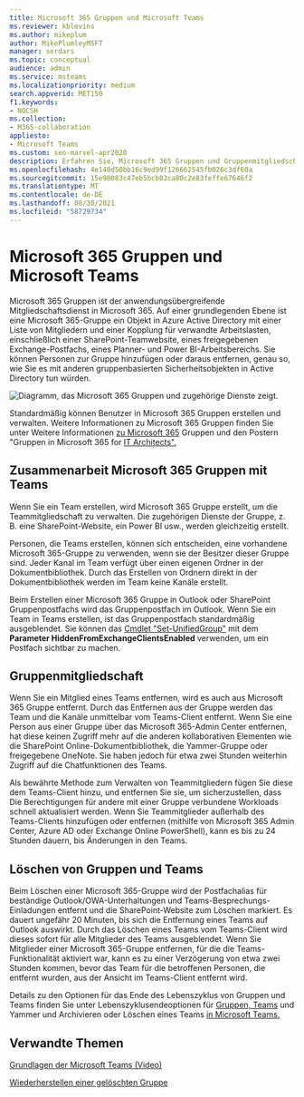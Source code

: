 ```yaml
---
title: Microsoft 365 Gruppen und Microsoft Teams
ms.reviewer: kblevins
ms.author: mikeplum
author: MikePlumleyMSFT
manager: serdars
ms.topic: conceptual
audience: admin
ms.service: msteams
ms.localizationpriority: medium
search.appverid: MET150
f1.keywords:
- NOCSH
ms.collection:
- M365-collaboration
appliesto:
- Microsoft Teams
ms.custom: seo-marvel-apr2020
description: Erfahren Sie, Microsoft 365 Gruppen und Gruppenmitgliedschaften mit anderen Microsoft Teams.
ms.openlocfilehash: 4e140d50bb16c9ed99f126662545fb026c3df60a
ms.sourcegitcommit: 15e90083c47eb5bcb03ca80c2e83feffe67646f2
ms.translationtype: MT
ms.contentlocale: de-DE
ms.lasthandoff: 08/30/2021
ms.locfileid: "58729734"
---
```

# <a name="microsoft-365-groups-and-microsoft-teams"></a>Microsoft 365 Gruppen und Microsoft Teams

Microsoft 365 Gruppen ist der anwendungsübergreifende Mitgliedschaftsdienst in Microsoft 365. Auf einer grundlegenden Ebene ist eine Microsoft 365-Gruppe ein Objekt in Azure Active Directory mit einer Liste von Mitgliedern und einer Kopplung für verwandte Arbeitslasten, einschließlich einer SharePoint-Teamwebsite, eines freigegebenen Exchange-Postfachs, eines Planner- und Power BI-Arbeitsbereichs. Sie können Personen zur Gruppe hinzufügen oder daraus entfernen, genau so, wie Sie es mit anderen gruppenbasierten Sicherheitsobjekten in Active Directory tun würden.

![Diagramm, das Microsoft 365 Gruppen und zugehörige Dienste zeigt.](/microsoft-365/media/microsoft-365-groups-hub-spoke.png?view=o365-worldwide)

Standardmäßig können Benutzer in Microsoft 365 Gruppen erstellen und verwalten. Weitere Informationen zu Microsoft 365 Gruppen finden Sie unter Weitere Informationen [zu Microsoft 365](https://support.office.com/article/b565caa1-5c40-40ef-9915-60fdb2d97fa2) Gruppen und den Postern "Gruppen in Microsoft 365 for [IT Architects".](teams-architecture-solutions-posters.md#groups-in-microsoft-365)

## <a name="how-microsoft-365-groups-work-with-teams"></a>Zusammenarbeit Microsoft 365 Gruppen mit Teams

Wenn Sie ein Team erstellen, wird Microsoft 365 Gruppe erstellt, um die Teammitgliedschaft zu verwalten. Die zugehörigen Dienste der Gruppe, z. B. eine SharePoint-Website, ein Power BI usw., werden gleichzeitig erstellt.

Personen, die Teams erstellen, können sich entscheiden, eine vorhandene Microsoft 365-Gruppe zu verwenden, wenn sie der Besitzer dieser Gruppe sind. Jeder Kanal im Team verfügt über einen eigenen Ordner in der Dokumentbibliothek. Durch das Erstellen von Ordnern direkt in der Dokumentbibliothek werden im Team keine Kanäle erstellt.

Beim Erstellen einer Microsoft 365 Gruppe in Outlook oder SharePoint Gruppenpostfachs wird das Gruppenpostfach im Outlook. Wenn Sie ein Team in Teams erstellen, ist das Gruppenpostfach standardmäßig ausgeblendet. Sie können das [Cmdlet "Set-UnifiedGroup"](/powershell/module/exchange/users-and-groups/set-unifiedgroup) mit dem **Parameter HiddenFromExchangeClientsEnabled** verwenden, um ein Postfach sichtbar zu machen.

## <a name="group-membership"></a>Gruppenmitgliedschaft

Wenn Sie ein Mitglied eines Teams entfernen, wird es auch aus Microsoft 365 Gruppe entfernt. Durch das Entfernen aus der Gruppe werden das Team und die Kanäle unmittelbar vom Teams-Client entfernt. Wenn Sie eine Person aus einer Gruppe über das Microsoft 365-Admin Center entfernen, hat diese keinen Zugriff mehr auf die anderen kollaborativen Elementen wie die SharePoint Online-Dokumentbibliothek, die Yammer-Gruppe oder freigegebene OneNote. Sie haben jedoch für etwa zwei Stunden weiterhin Zugriff auf die Chatfunktionen des Teams.

Als bewährte Methode zum Verwalten von Teammitgliedern fügen Sie diese dem Teams-Client hinzu, und entfernen Sie sie, um sicherzustellen, dass Die Berechtigungen für andere mit einer Gruppe verbundene Workloads schnell aktualisiert werden. Wenn Sie Teammitglieder außerhalb des Teams-Clients hinzufügen oder entfernen (mithilfe von Microsoft 365 Admin Center, Azure AD oder Exchange Online PowerShell), kann es bis zu 24 Stunden dauern, bis Änderungen in den Teams.

## <a name="deleting-groups-and-teams"></a>Löschen von Gruppen und Teams

Beim Löschen einer Microsoft 365-Gruppe wird der Postfachalias für beständige Outlook/OWA-Unterhaltungen und Teams-Besprechungs-Einladungen entfernt und die SharePoint-Website zum Löschen markiert. Es dauert ungefähr 20 Minuten, bis sich die Entfernung eines Teams auf Outlook auswirkt. Durch das Löschen eines Teams vom Teams-Client wird dieses sofort für alle Mitglieder des Teams ausgeblendet. Wenn Sie Mitglieder einer Microsoft 365-Gruppe entfernen, für die die Teams-Funktionalität aktiviert war, kann es zu einer Verzögerung von etwa zwei Stunden kommen, bevor das Team für die betroffenen Personen, die entfernt wurden, aus der Ansicht im Teams-Client entfernt wird.

Details zu den Optionen für das Ende des Lebenszyklus von Gruppen und Teams finden Sie unter Lebenszyklusendeoptionen für [Gruppen, Teams](/microsoft-365/solutions/end-life-cycle-groups-teams-sites-yammer) und Yammer und Archivieren oder Löschen eines Teams [in Microsoft Teams.](./archive-or-delete-a-team.md)

## <a name="related-topics"></a>Verwandte Themen

[Grundlagen der Microsoft Teams (Video)](https://aka.ms/teams-foundations)

[Wiederherstellen einer gelöschten Gruppe](/microsoft-365/admin/create-groups/restore-deleted-group)
